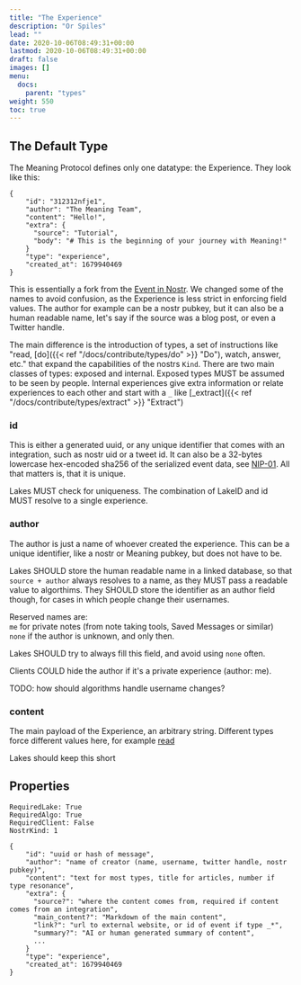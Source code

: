 ```yaml
---
title: "The Experience"
description: "Or Spiles"
lead: ""
date: 2020-10-06T08:49:31+00:00
lastmod: 2020-10-06T08:49:31+00:00
draft: false
images: []
menu:
  docs:
    parent: "types"
weight: 550
toc: true
---
```


## The Default Type

The Meaning Protocol defines only one datatype: the Experience. They look like this:

```
{
    "id": "312312nfje1",
    "author": "The Meaning Team",
    "content": "Hello!",
    "extra": {
      "source": "Tutorial",
      "body": "# This is the beginning of your journey with Meaning!"
    }
    "type": "experience",
    "created_at": 1679940469
}
```

This is essentially a fork from the [Event in Nostr](https://nostr.com/the-protocol/events). We changed some of the names to avoid confusion, as the Experience is less strict
in enforcing field values. The author for example can be a nostr pubkey, but it can also be a human readable name, let's say if the source was a blog post, or even a Twitter handle.

The main difference is the introduction of types, a set of instructions like "read, [do]({{< ref "/docs/contribute/types/do" >}} "Do"), watch, answer, etc." that expand the capabilities of the nostrs `Kind`.
There are two main classes of types: exposed and internal. Exposed types MUST be assumed to be seen by people. Internal experiences give extra information or relate experiences to each other and start with a `_` like [_extract]({{< ref "/docs/contribute/types/extract" >}} "Extract")

### id

This is either a generated uuid, or any unique identifier that comes with an integration, such as nostr uid or a tweet id. It can also be a 32-bytes lowercase hex-encoded sha256 of the serialized event data, see [NIP-01](https://github.com/nostr-protocol/nips/blob/master/01.md). All that matters is, that it is unique.

Lakes MUST check for uniqueness. The combination of LakeID and id MUST resolve to a single experience.

### author

The author is just a name of whoever created the experience. This can be a unique identifier, like a nostr or Meaning pubkey, but does not have to be.

Lakes SHOULD store the human readable name in a linked database, so that `source + author` always resolves to a name, as they
MUST pass a readable value to algorthims. They SHOULD store the identifier as an author field though, for cases in which people change their usernames.

Reserved names are: \
`me` for private notes (from note taking tools, Saved Messages or similar)\
`none` if the author is unknown, and only then.

Lakes SHOULD try to always fill this field, and avoid using `none` often.

Clients COULD hide the author if it's a private experience (author: me).

TODO: how should algorithms handle username changes?

### content

The main payload of the Experience, an arbitrary string. Different types force different values here, for example [read]()

Lakes should keep this short


## Properties
```
RequiredLake: True
RequiredAlgo: True
RequiredClient: False
NostrKind: 1

{
    "id": "uuid or hash of message",
    "author": "name of creator (name, username, twitter handle, nostr pubkey)",
    "content": "text for most types, title for articles, number if type resonance",
    "extra": {
      "source?": "where the content comes from, required if content comes from an integration",
      "main_content?": "Markdown of the main content",
      "link?": "url to external website, or id of event if type _*",
      "summary?": "AI or human generated summary of content",
      ...
    }
    "type": "experience",
    "created_at": 1679940469
}
```